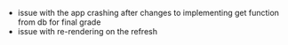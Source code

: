 - issue with the app crashing after changes to implementing get function from db for final grade
- issue with re-rendering on the refresh